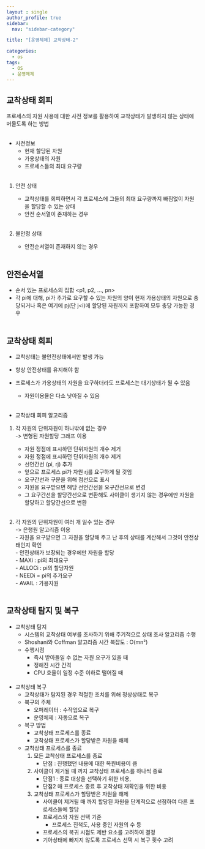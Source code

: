 ```yaml
---
layout : single
author_profile: true
sidebar: 
  nav: "sidebar-category"

title: "[운영체제] 교착상태-2"

categories:
  - os
tags:
  - OS
  - 운영체제
---
```


## 교착상태 회피
프로세스의 자원 사용에 대한 사전 정보를 활용하여 교착상태가 발생하지 않는 상태에 머물도록 하는 방법<br><br>

* 사전정보<br>
	- 현재 할당된 자원<br>
	- 가용상태의 자원<br>
	- 프로세스들의 최대 요구량<br><br>

1. 안전 상태<br>
	- 교착상태를 회피하면서 각 프로세스에 그들의 최대 요구량까지 빠짐없이 자원을 할당할 수 있는 상태<br>
	- 안전 순서열이 존재하는 경우<br><br>

2. 불안정 상태<br>
	- 안전순서열이 존재하지 않는 경우<br><br>

## 안전순서열
- 순서 있는 프로세스의 집합 <p1, p2, ..., pn><br>
- 각 pi에 대해, pi가 추가로 요구할 수 있는 자원의 양이 현재 가용상태의 자원으로 충당되거나 혹은 여기에 pj(단 j<i)에 할당된 자원까지 포함하여 모두 충당 가능한 경우<br><br>

## 교착상태 회피
- 교착상태는 불안전상태에서만 발생 가능<br>
- 항상 안전상태를 유지해야 함<br>
- 프로세스가 가용상태의 자원을 요구하더라도 프로세스는 대기상태가 될 수 있음<br>
	- 자원이용율은 다소 낮아질 수 있음<br><br>

- 교착상태 회피 알고리즘<br>
1. 각 자원의 단위자원이 하나밖에 없는 경우 <br>
	-> 변형된 자원할당 그래프 이용<br>
	- 자원 정점에 표시하던 단위자원의 개수 제거<br>
	-  자원 정점에 표시하던 단위자원의 개수 제거<br>
	- 선언간선 (pi, rj) 추가<br>
	- 앞으로 프로세스 pi가 자원 rj를 요구하게 될 것임<br>
	- 요구간선과 구분을 위해 점선으로 표시<br>
	- 자원을 요구받으면 해당 선언간선을 요구간선으로 변경<br>
	- 그 요구간선을 할당간선으로 변환해도 사이클이 생기지 않는 경우에만 자원을 할당하고 할당간선으로 변환<br><br>

2. 각 자원의 단위자원이 여러 개 일수 있는 경우<br>
	-> 은행원 알고리즘 이용<br>
		- 자원을 요구받으면 그 자원을 할당해 주고 난 후의 상태를 계산해서 그것이 안전상태인지 확인<br>
		- 안전상태가 보장되는 경우에만 자원을 할당<br>
		- MAXi : pi의 최대요구<br>
		- ALLOCi : pi의 할당자원<br>
		- NEEDi = pi의 추가요구<br>
		- AVAIL : 가용자원<br><br>

## 교착상태 탐지 및 복구
- 교착상태 탐지<br>
	- 시스템의 교착상태 여부를 조사하기 위해 주기적으로 상태 조사 알고리즘 수행<br>
	- Shoshani와 Coffman 알고리즘 시간 복잡도 : O(mn²)<br>
	- 수행시점<br>
		- 즉시 받아들일 수 없는 자원 요구가 있을 때<br>
		- 정해진 시간 간격<br>
		- CPU 효율이 일정 수준 이하로 떨어질 때<br><br>
- 교착상태 복구<br>
	- 교착상태가 탐지된 경우 적절한 조치를 위해 정상상태로 복구<br>
	- 복구의 주체<br>
		- 오퍼레이터 : 수작업으로 복구<br>
		- 운영체제 : 자동으로 복구<br>
	- 복구 방법<br>
		- 교착상태 프로세스를 종료<br>
		- 교착상태 프로세스가 할당받은 자원을 해제<br>
	- 교착상태 프로세스를 종료<br>
		1. 모든 교착상태 프로세스를 종료<br>
			- 단점 : 진행했던 내용에 대한 복원비용이 큼<br>
		2. 사이클이 제거될 때 까지 교착상태 프로세스를 하나씩 종료<br>
			- 단점1 : 종료 대상을 선택하기 위한 비용,<br>
			- 단점2 매 프로세스 종료 후 교착상태 재확인을 위한 비용 <br>
		3. 교착상태 프로세스가 할당받은 자원을 해제<br>
			- 사이클이 제거될 때 까지 할당된 자원을 단계적으로 선점하여 다른 프로세스들에 할당<br>
			- 프로세스와 자원 선택 기준<br>
				- 프로세스 진척도, 사용 중인 자원의 수 등<br>
			- 프로세스의 복귀 시점도 제반 요소를 고려하여 결정<br>
			- 기아상태에 빠지지 않도록 프로세스 선택 시 복구 횟수 고려 <br>
